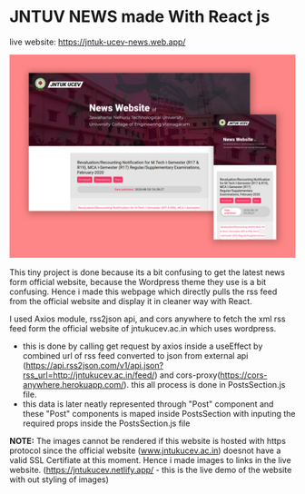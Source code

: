 # JNTUV NEWS made With React js

live website: https://jntuk-ucev-news.web.app/

<img src="./screenshots.png"/>

This tiny project is done because its a bit confusing to get the latest news form official website, because the Wordpress theme they use is a bit confusing. Hence i made this webpage which directly pulls the rss feed from the official website and display it in cleaner way with React.

I used Axios module, rss2json api, and cors anywhere to fetch the xml rss feed form the official website of jntukucev.ac.in which uses wordpress.
* this is done by calling get request by axios inside a useEffect by combined url of rss feed converted to json from external api (https://api.rss2json.com/v1/api.json?rss_url=http://jntukucev.ac.in/feed/) and cors-proxy(https://cors-anywhere.herokuapp.com/). this all process is done in PostsSection.js file.
* this data is later neatly represented through "Post" component and these "Post" components is maped inside PostsSection with inputing the required props inside          the PostsSection.js file 

**NOTE:**
The images cannot be rendered if this website is hosted with https protocol since the official website (www.jntukucev.ac.in) doesnot have a valid SSL Certifiate at this moment. Hence i made images to links in the live website. (https://jntukucev.netlify.app/ - this is the live demo of the website with out styling of images)
